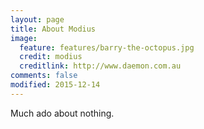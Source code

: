 ```yaml
---
layout: page
title: About Modius
image:
  feature: features/barry-the-octopus.jpg
  credit: modius
  creditlink: http://www.daemon.com.au
comments: false
modified: 2015-12-14
---
```


Much ado about nothing.